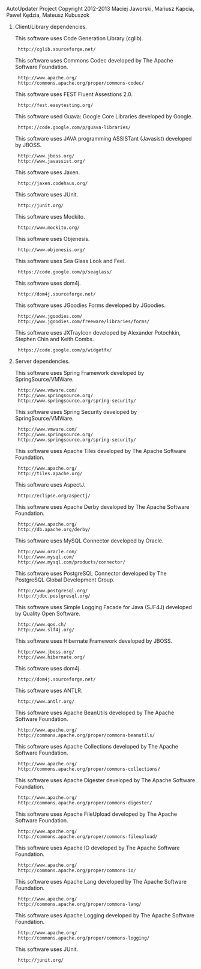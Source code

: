 AutoUpdater Project
Copyright 2012-2013 Maciej Jaworski, Mariusz Kapcia, Paweł Kędzia, Mateusz Kubuszok


1. Client/Library dependencies.

    This software uses Code Generation Library (cglib).

        http://cglib.sourceforge.net/


    This software uses Commons Codec developed by The Apache Software Foundation.

        http://www.apache.org/
        http://commons.apache.org/proper/commons-codec/


    This software uses FEST Fluent Assestions 2.0.

        http://fest.easytesting.org/


    This software used Guava: Google Core Libraries developed by Google.

        https://code.google.com/p/guava-libraries/


    This software uses JAVA programming ASSISTant (Javasist) developed by JBOSS.

        http://www.jboss.org/
        http://www.javassist.org/


    This software uses Jaxen.

        http://jaxen.codehaus.org/


    This software uses JUnit.

        http://junit.org/


    This software uses Mockito.

        http://www.mockito.org/


    This software uses Objenesis.

        http://www.objenesis.org/


    This software uses Sea Glass Look and Feel.

        https://code.google.com/p/seaglass/


    This software uses dom4j.

        http://dom4j.sourceforge.net/


    This software uses JGoodies Forms developed by JGoodies.

        http://www.jgoodies.com/
        http://www.jgoodies.com/freeware/libraries/forms/
		
		
    This software uses JXTrayIcon developed by Alexander Potochkin, Stephen Chin and Keith Combs.

        https://code.google.com/p/widgetfx/


2. Server dependencies.

    This software uses Spring Framework developed by SpringSource/VMWare.

        http://www.vmware.com/
        http://www.springsource.org/
        http://www.springsource.org/spring-security/


    This software uses Spring Security developed by SpringSource/VMWare.

        http://www.vmware.com/
        http://www.springsource.org/
        http://www.springsource.org/spring-security/


    This software uses Apache Tiles developed by The Apache Software Foundation.

        http://www.apache.org/
        http://tiles.apache.org/


    This software uses AspectJ.

        http://eclipse.org/aspectj/


    This software uses Apache Derby developed by The Apache Software Foundation.

        http://www.apache.org/
        http://db.apache.org/derby/


    This software uses MySQL Connector developed by Oracle.

        http://www.oracle.com/
        http://www.mysql.com/
        http://www.mysql.com/products/connector/


    This software uses PostgreSQL Connector developed by The PostgreSQL Global Development Group.

        http://www.postgresql.org/
        http://jdbc.postgresql.org/


    This software uses Simple Logging Facade for Java (SJF4J) developed by Quality Open Software.

        http://www.qos.ch/
        http://www.slf4j.org/


    This software uses Hibernate Framework developed by JBOSS.

        http://www.jboss.org/
        http://www.hibernate.org/


    This software uses dom4j.

        http://dom4j.sourceforge.net/


    This software uses ANTLR.

        http://www.antlr.org/


    This software uses Apache BeanUtils developed by The Apache Software Foundation.

        http://www.apache.org/
        http://commons.apache.org/proper/commons-beanutils/


    This software uses Apache Collections developed by The Apache Software Foundation.

        http://www.apache.org/
        http://commons.apache.org/proper/commons-collections/


    This software uses Apache Digester developed by The Apache Software Foundation.

        http://www.apache.org/
        http://commons.apache.org/proper/commons-digester/


    This software uses Apache FileUpload developed by The Apache Software Foundation.

        http://www.apache.org/
        http://commons.apache.org/proper/commons-fileupload/


    This software uses Apache IO developed by The Apache Software Foundation.

        http://www.apache.org/
        http://commons.apache.org/proper/commons-io/


    This software uses Apache Lang developed by The Apache Software Foundation.

        http://www.apache.org/
        http://commons.apache.org/proper/commons-lang/


    This software uses Apache Logging developed by The Apache Software Foundation.

        http://www.apache.org/
        http://commons.apache.org/proper/commons-logging/


    This software uses JUnit.

        http://junit.org/
